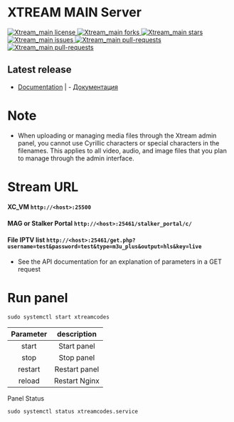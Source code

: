 # XTREAM MAIN Server
<p align="left">
<a href="https://github.com/Vateron-Media/Xtream_main/blob/master/LICENSE" target="blank">
<img src="https://img.shields.io/github/license/Vateron-Media/Xtream_main" alt="Xtream_main license" />
</a>
<a href="https://github.com/Vateron-Media/Xtream_main/fork" target="blank">
<img src="https://img.shields.io/github/forks/Vateron-Media/Xtream_main?style=flat" alt="Xtream_main forks"/>
</a>
<a href="https://github.com/Vateron-Media/Xtream_main/stargazers" target="blank">
<img src="https://img.shields.io/github/stars/Vateron-Media/Xtream_main?style=flat" alt="Xtream_main stars"/>
</a>
<a href="https://github.com/Vateron-Media/Xtream_main/issues" target="blank">
<img src="https://img.shields.io/github/issues/Vateron-Media/Xtream_main" alt="Xtream_main issues"/>
</a>
<a href="https://github.com/Vateron-Media/Xtream_main/pulls" target="blank">
<img src="https://img.shields.io/github/issues-pr/Vateron-Media/Xtream_main" alt="Xtream_main pull-requests"/>
</a>
  <a href="https://github.com/Vateron-Media/Xtream_main/releases" target="blank">
<img src="https://img.shields.io/github/v/release/Vateron-Media/Xtream_main?label=Release%20Main&color=green" alt="Xtream_main pull-requests"/>
</a> 
</p>

## Latest release
- [Documentation](https://github.com/Vateron-Media/Xtream_main/doc/en/main-page.md) | - [Документация](https://github.com/Vateron-Media/Xtream_main/doc/ru/main-page.md)


# Note

* When uploading or managing media files through the Xtream admin panel, you cannot use Cyrillic characters or special characters in the filenames. This applies to all video, audio, and image files that you plan to manage through the admin interface.

# Stream URL
#### **XC_VM** `http://<host>:25500`
#### **MAG or Stalker Portal** `http://<host>:25461/stalker_portal/c/`
#### **File IPTV list** `http://<host>:25461/get.php?username=test&password=test&type=m3u_plus&output=hls&key=live`
* See the API documentation for an explanation of parameters in a GET request

# Run panel

```
sudo systemctl start xtreamcodes
```
| Parameter |description |
| :---:   | :---: |
| start | Start panel |
| stop | Stop panel |
| restart | Restart panel |
| reload | Restart Nginx |

Panel Status
```
sudo systemctl status xtreamcodes.service 
```